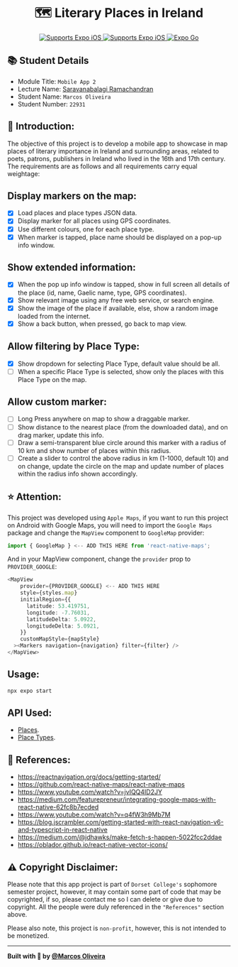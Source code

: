 <p align="center">
  <h1 align="center"> 🗺 Literary Places in Ireland</h1>
</p>

<p align="center">
   <a aria-label="Supports Expo iOS" href="https://img.shields.io/badge/iOS-4630EB.svg?style=flat-square&logo=APPLE&labelColor=999999&logoColor=fff" target="_blank"> <img alt="Supports Expo iOS" src="https://img.shields.io/badge/iOS-4630EB.svg?style=flat-square&logo=APPLE&labelColor=999999&logoColor=fff" />
  </a>
   <a aria-label="Supports Expo Android" href="https://img.shields.io/badge/Android-4630EB.svg?style=flat-square&logo=ANDROID&labelColor=A4C639&logoColor=fff" target="_blank"> <img alt="Supports Expo iOS" src="https://img.shields.io/badge/Android-4630EB.svg?style=flat-square&logo=ANDROID&labelColor=A4C639&logoColor=fff" />
  </a>
  <a aria-label="runs with Expo Go" href="https://docs.expo.dev/" target="_blank">
    <img alt="Expo Go" src="https://img.shields.io/badge/Runs%20with%20Expo%20Go-4630EB.svg?style=flat-square&logo=EXPO&labelColor=f3f3f3&logoColor=000" />
  </a>
</p>

## 📚 Student Details 
- Module Title: `Mobile App 2`
- Lecture Name: [Saravanabalagi Ramachandran](https://github.com/saravanabalagi) 
- Student Name: `Marcos Oliveira`
- Student Number: `22931`

## 📝 Introduction:
The objective of this project is to develop a mobile app to showcase in map places of literary importance in Ireland and surrounding areas, related to poets, patrons, publishers in Ireland who lived in the 16th and 17th century. The requirements are as follows and all requirements carry equal weightage:

## Display markers on the map:
- [x] Load places and place types JSON data.
- [x] Display marker for all places using GPS coordinates.
- [x] Use different colours, one for each place type.
- [x] When marker is tapped, place name should be displayed on a pop-up info window.

## Show extended information:
- [x] When the pop up info window is tapped, show in full screen all details of the place (id, name, Gaelic name, type, GPS coordinates).
- [x] Show relevant image using any free web service, or search engine.
- [x] Show the image of the place if available, else, show a random image loaded from the internet.
- [x] Show a back button, when pressed, go back to map view.

## Allow filtering by Place Type:
- [x] Show dropdown for selecting Place Type, default value should be all.
- [ ] When a specific Place Type is selected, show only the places with this Place Type on the map.

## Allow custom marker:
- [ ] Long Press anywhere on map to show a draggable marker.
- [ ] Show distance to the nearest place (from the downloaded data), and on drag marker, update this info.
- [ ] Draw a semi-transparent blue circle around this marker with a radius of 10 km and show number of places within this radius.
- [ ] Create a slider to control the above radius in km (1-1000, default 10) and on change, update the circle on the map and update number of places within the radius info shown accordingly.

## ⭐️ Attention:
This project was developed using `Apple Maps`, if you want to run this project on Android with Google Maps, you will need to
import the `Google Maps` package and change the `MapView` component to `GoogleMap` provider:
```ts
import { GoogleMap } <-- ADD THIS HERE from 'react-native-maps'; 
```
And in your MapView component, change the `provider` prop to `PROVIDER_GOOGLE`:
```ts
<MapView
    provider={PROVIDER_GOOGLE} <-- ADD THIS HERE
    style={styles.map}
    initialRegion={{
      latitude: 53.419751,
      longitude: -7.76031,
      latitudeDelta: 5.0922,
      longitudeDelta: 5.0921,
    }}
    customMapStyle={mapStyle}
  ><Markers navigation={navigation} filter={filter} />
</MapView>
```

## Usage:
```js
npx expo start
```

## API Used:
- [Places](https://gist.githubusercontent.com/saravanabalagi/541a511eb71c366e0bf3eecbee2dab0a/raw/bb1529d2e5b71fd06760cb030d6e15d6d56c34b3/places.json).
- [Place Types](https://gist.githubusercontent.com/saravanabalagi/541a511eb71c366e0bf3eecbee2dab0a/raw/bb1529d2e5b71fd06760cb030d6e15d6d56c34b3/place_types.json).

## 🤝 References:
- https://reactnavigation.org/docs/getting-started/
- https://github.com/react-native-maps/react-native-maps
- https://www.youtube.com/watch?v=jvIQQ4ID2JY
- https://medium.com/featurepreneur/integrating-google-maps-with-react-native-62fc8b7ecded
- https://www.youtube.com/watch?v=q4fW3h9Mb7M
- https://blog.jscrambler.com/getting-started-with-react-navigation-v6-and-typescript-in-react-native
- https://medium.com/@jdhawks/make-fetch-s-happen-5022fcc2ddae
- https://oblador.github.io/react-native-vector-icons/


## ⚠️ Copyright Disclaimer:
Please note that this app project is part of `Dorset College's` sophomore semester project, however, it may contain some part of code that may be copyrighted, if so, please contact me so I can delete or give due to copyright. All the people were duly referenced in the `"References"` section above.

Please also note, this project is `non-profit`, however, this is not intended to be monetized.

---

<strong>Built with 💙 by [@Marcos Oliveira](https://www.linkedin.com/in/pgmarcosoliveira/)</strong>